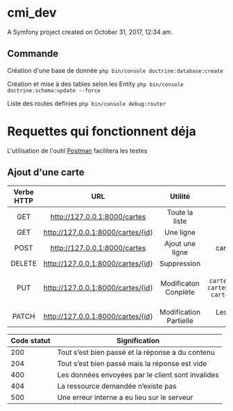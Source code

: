 cmi_dev
=======

A Symfony project created on October 31, 2017, 12:34 am.

## Commande 

Création d'une base de donnée 
`php bin/console doctrine:database:create`

Création et mise à des tables selon les Entity 
`php bin/console doctrine:schema:update --force`

Liste des routes definies
`php bin/console debug:router`



Requettes qui fonctionnent déja
===============================
L'utilisation de l'outil [Postman](https://www.getpostman.com/) facilitera les testes
## Ajout d'une carte
 

 | Verbe HTTP |			URL                  	    |     Utilité             |          Paramettres         |
 |:----------:|:-----------------------------------:|:-----------------------:|:----------------------------:|
 |   GET      | http://127.0.0.1:8000/cartes  	    |  Toute la liste         |								 |
 |   GET      | http://127.0.0.1:8000/cartes/{id}	|     Une ligne           |id 							 |
 |   POST     | http://127.0.0.1:8000/cartes        | Ajout une ligne         |carteNumero,carteCode		 |
 |  DELETE    | http://127.0.0.1:8000/cartes/{id}	|   Suppression           |id 							 |
 |	 PUT      | http://127.0.0.1:8000/cartes/{id}   |  Modificaton Conplète   |```carteNumero,  carteDateDelivrance[year],  carteDateDelivrance[month],  carteDateDelivrance[day],  carteCode```|
 |   PATCH    | http://127.0.0.1:8000/cartes/{id}   |  Modification Partielle | Les paramettres sont au choix|





| Code statut |	Signification|
|-|-|
|200 |	Tout s’est bien passé et la réponse a du contenu|
|204 |	Tout s’est bien passé mais la réponse est vide|
|400 |	Les données envoyées par le client sont invalides|
|404 |	La ressource demandée n’existe pas|
|500 |	Une erreur interne a eu lieu sur le serveur|